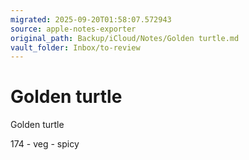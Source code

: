 ```yaml
---
migrated: 2025-09-20T01:58:07.572943
source: apple-notes-exporter
original_path: Backup/iCloud/Notes/Golden turtle.md
vault_folder: Inbox/to-review
---
```

# Golden turtle

Golden turtle 

174 - veg - spicy
